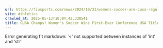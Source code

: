 ```yaml
---
url: https://fiusports.com/news/2024/10/31/womens-soccer-are-cusa-regular-season-champions.aspx
site: Athletics
crawled_at: 2025-05-13T10:04:43.330541
title: CUSA Champs! Women's Soccer Wins First-Ever Conference USA Title - FIU Athletics
---
```


Error generating fit markdown: '<' not supported between instances of 'int' and 'str'